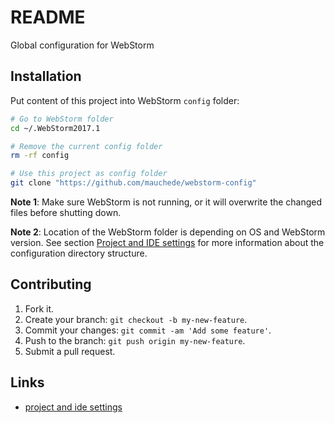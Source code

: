 # README

Global configuration for WebStorm

## Installation

Put content of this project into WebStorm `config` folder:

```bash
# Go to WebStorm folder
cd ~/.WebStorm2017.1

# Remove the current config folder
rm -rf config

# Use this project as config folder
git clone "https://github.com/mauchede/webstorm-config"
```

__Note 1__: Make sure WebStorm is not running, or it will overwrite the changed files before shutting down.

__Note 2__: Location of the WebStorm folder is depending on OS and WebStorm version. See section [Project and IDE settings](https://www.jetbrains.com/help/webstorm/project-and-ide-settings.html) for more information about the configuration directory structure.

## Contributing

1. Fork it.
2. Create your branch: `git checkout -b my-new-feature`.
3. Commit your changes: `git commit -am 'Add some feature'`.
4. Push to the branch: `git push origin my-new-feature`.
5. Submit a pull request.

## Links

* [project and ide settings](https://www.jetbrains.com/webstorm/help/project-and-ide-settings.html)
